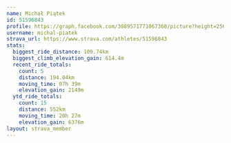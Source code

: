```yaml
---
name: Michał Piątek
id: 51596843
profile: https://graph.facebook.com/3089571771067360/picture?height=256&width=256
username: michal-piatek
strava_url: https://www.strava.com/athletes/51596843
stats:
  biggest_ride_distance: 109.74km
  biggest_climb_elevation_gain: 614.4m
  recent_ride_totals:
    count: 5
    distance: 194.04km
    moving_time: 07h 39m
    elevation_gain: 2149m
  ytd_ride_totals:
    count: 15
    distance: 552km
    moving_time: 20h 27m
    elevation_gain: 6376m
layout: strava_member
--- 
```

